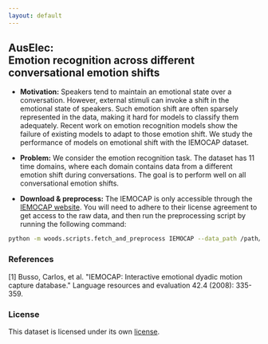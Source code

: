 ```yaml
---
layout: default
---
```


## AusElec: <br>Emotion recognition across different conversational emotion shifts 
- **Motivation:** Speakers tend to maintain an emotional state over a conversation. However, external stimuli can invoke a shift in the emotional state of speakers. Such emotion shift are often sparsely represented in the data, making it hard for models to classify them adequately. Recent work on emotion recognition models show the failure of existing models to adapt to those emotion shift. We study the performance of models on emotional shift with the IEMOCAP dataset.

- **Problem:** We consider the emotion recognition task. The dataset has 11 time domains, where each domain contains data from a different emotion shift during conversations. The goal is to perform well on all conversational emotion shifts.

- **Download & preprocess:** The IEMOCAP is only accessible through the <a href="https://sail.usc.edu/iemocap/iemocap_release.htm">IEMOCAP website</a>. You will need to adhere to their license agreement to get access to the raw data, and then run the preprocessing script by running the following command:
```sh
python -m woods.scripts.fetch_and_preprocess IEMOCAP --data_path /path/to/downloaded/data
```

### References

[1] Busso, Carlos, et al. "IEMOCAP: Interactive emotional dyadic motion capture database." Language resources and evaluation 42.4 (2008): 335-359.

### License
This dataset is licensed under its own [license](https://sail.usc.edu/iemocap/iemocap_release.htm). 
